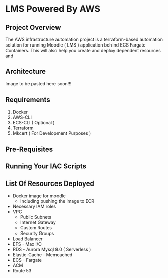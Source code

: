 # LMS Powered By AWS

## Project Overview
The AWS infrastructure automation project is a terraform-based automation solution for running Moodle ( LMS ) application behind ECS Fargate Containers. This will also help you create and deploy dependent resources and 

## Architecture
Image to be pasted here soon!!!

## Requirements
1. Docker
2. AWS-CLI
3. ECS-CLI ( Optional )
4. Terraform
5. Mkcert ( For Development Purposes )

## Pre-Requisites

## Running Your IAC Scripts

## List Of Resources Deployed
- Docker image for moodle
	- Including pushing the image to ECR
- Necessary IAM roles
- VPC
	- Public Subnets
	- Internet Gateway
	- Custom Routes
	- Security Groups
- Load Balancer
- EFS - Max I/O
- RDS - Aurora Mysql 8.0 ( Serverless )
- Elastic-Cache - Memcached
- ECS - Fargate
- ACM
- Route 53